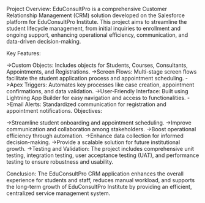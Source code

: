 Project Overview: EduConsultPro is a comprehensive Customer Relationship Management (CRM) solution developed on the Salesforce platform for EduConsultPro Institute. This project aims to streamline the student lifecycle management, from initial inquiries to enrollment and ongoing support, enhancing operational efficiency, communication, and data-driven decision-making.

Key Features:

->Custom Objects: Includes objects for Students, Courses, Consultants, Appointments, and Registrations.
->Screen Flows: Multi-stage screen flows facilitate the student application process and appointment scheduling.
->Apex Triggers: Automates key processes like case creation, appointment confirmations, and data validation.
->User-Friendly Interface: Built using Lightning App Builder for easy navigation and access to functionalities.
->Email Alerts: Standardized communication for registration and appointment notifications.
Objectives:

->Streamline student onboarding and appointment scheduling.
->Improve communication and collaboration among stakeholders.
->Boost operational efficiency through automation.
->Enhance data collection for informed decision-making.
->Provide a scalable solution for future institutional growth.
->Testing and Validation: The project includes comprehensive unit testing, integration testing, user acceptance testing (UAT), and performance testing to ensure robustness and usability.

Conclusion: The EduConsultPro CRM application enhances the overall experience for students and staff, reduces manual workload, and supports the long-term growth of EduConsultPro Institute by providing an efficient, centralized service management system.
